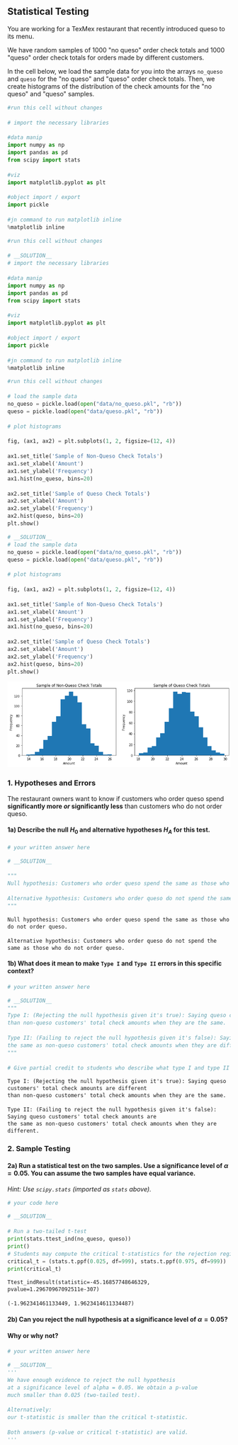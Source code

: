 ## Statistical Testing

You are working for a TexMex restaurant that recently introduced queso to its menu.

We have random samples of 1000 "no queso" order check totals and 1000 "queso" order check totals for orders made by different customers.

In the cell below, we load the sample data for you into the arrays `no_queso` and `queso` for the "no queso" and "queso" order check totals. Then, we create histograms of the distribution of the check amounts for the "no queso" and "queso" samples. 


```python
#run this cell without changes

# import the necessary libraries

#data manip
import numpy as np
import pandas as pd 
from scipy import stats

#viz
import matplotlib.pyplot as plt

#object import / export
import pickle

#jn command to run matplotlib inline
%matplotlib inline
```


```python
#run this cell without changes

# __SOLUTION__
# import the necessary libraries

#data manip
import numpy as np
import pandas as pd 
from scipy import stats

#viz
import matplotlib.pyplot as plt

#object import / export
import pickle

#jn command to run matplotlib inline
%matplotlib inline
```


```python
#run this cell without changes

# load the sample data 
no_queso = pickle.load(open("data/no_queso.pkl", "rb"))
queso = pickle.load(open("data/queso.pkl", "rb"))

# plot histograms

fig, (ax1, ax2) = plt.subplots(1, 2, figsize=(12, 4))

ax1.set_title('Sample of Non-Queso Check Totals')
ax1.set_xlabel('Amount')
ax1.set_ylabel('Frequency')
ax1.hist(no_queso, bins=20)

ax2.set_title('Sample of Queso Check Totals')
ax2.set_xlabel('Amount')
ax2.set_ylabel('Frequency')
ax2.hist(queso, bins=20)
plt.show()
```


```python
# __SOLUTION__ 
# load the sample data 
no_queso = pickle.load(open("data/no_queso.pkl", "rb"))
queso = pickle.load(open("data/queso.pkl", "rb"))

# plot histograms

fig, (ax1, ax2) = plt.subplots(1, 2, figsize=(12, 4))

ax1.set_title('Sample of Non-Queso Check Totals')
ax1.set_xlabel('Amount')
ax1.set_ylabel('Frequency')
ax1.hist(no_queso, bins=20)

ax2.set_title('Sample of Queso Check Totals')
ax2.set_xlabel('Amount')
ax2.set_ylabel('Frequency')
ax2.hist(queso, bins=20)
plt.show()
```


![png](index_files/index_5_0.png)


### 1. Hypotheses and Errors

The restaurant owners want to know if customers who order queso spend **significantly more *or* significantly less** than customers who do not order queso.

#### 1a) Describe the null $H_{0}$ and alternative hypotheses $H_{A}$ for this test.


```python
# your written answer here
```


```python
# __SOLUTION__

"""
Null hypothesis: Customers who order queso spend the same as those who do not order queso. 

Alternative hypothesis: Customers who order queso do not spend the same as those who do not order queso. 
"""
```

    
    Null hypothesis: Customers who order queso spend the same as those who do not order queso. 
    
    Alternative hypothesis: Customers who order queso do not spend the same as those who do not order queso. 
    


#### 1b) What does it mean to make `Type I` and `Type II` errors in this specific context?


```python
# your written answer here
```


```python
# __SOLUTION__
"""
Type I: (Rejecting the null hypothesis given it's true): Saying queso customers' total check amounts are different 
than non-queso customers' total check amounts when they are the same.

Type II: (Failing to reject the null hypothesis given it's false): Saying queso customers' total check amounts are 
the same as non-queso customers' total check amounts when they are different.
"""

# Give partial credit to students who describe what type I and type II errors are. 
```

    
    Type I: (Rejecting the null hypothesis given it's true): Saying queso customers' total check amounts are different 
    than non-queso customers' total check amounts when they are the same.
    
    Type II: (Failing to reject the null hypothesis given it's false): Saying queso customers' total check amounts are 
    the same as non-queso customers' total check amounts when they are different.
    


### 2. Sample Testing

#### 2a) Run a statistical test on the two samples. Use a significance level of $\alpha = 0.05$. You can assume the two samples have equal variance. 

_Hint: Use `scipy.stats` (imported as `stats` above)._


```python
# your code here 
```


```python
# __SOLUTION__ 

# Run a two-tailed t-test
print(stats.ttest_ind(no_queso, queso))
print()
# Students may compute the critical t-statistics for the rejection region
critical_t = (stats.t.ppf(0.025, df=999), stats.t.ppf(0.975, df=999))
print(critical_t)
```

    Ttest_indResult(statistic=-45.16857748646329, pvalue=1.29670967092511e-307)
    
    (-1.962341461133449, 1.9623414611334487)


#### 2b) Can you reject the null hypothesis at a significance level of $\alpha = 0.05$?  

#### Why or why not?


```python
# your written answer here
```


```python
# __SOLUTION__
'''
We have enough evidence to reject the null hypothesis 
at a significance level of alpha = 0.05. We obtain a p-value
much smaller than 0.025 (two-tailed test). 

Alternatively: 
our t-statistic is smaller than the critical t-statistic.

Both answers (p-value or critical t-statistic) are valid. 
'''
```

